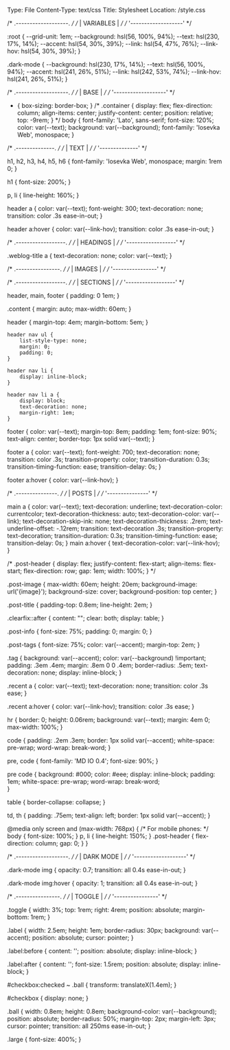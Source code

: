 Type: File
Content-Type: text/css
Title: Stylesheet
Location: /style.css


/* .-------------------. */
/* |     VARIABLES     | */
/* '-------------------' */


 :root {
    --grid-unit: 1em;
    --background: hsl(56, 100%, 94%);
    --text: hsl(230, 17%, 14%);
    --accent: hsl(54, 30%, 39%);
    --link: hsl(54, 47%, 76%); 
    --link-hov: hsl(54, 30%, 39%);
}

.dark-mode {
    --background: hsl(230, 17%, 14%);
    --text: hsl(56, 100%, 94%);
    --accent: hsl(241, 26%, 51%);
    --link: hsl(242, 53%, 74%);
    --link-hov: hsl(241, 26%, 51%);
}

/* .-------------------. */
/* |        BASE       | */
/* '-------------------' */

* {
	box-sizing: border-box;
}
/*
.container {
    display: flex;
    flex-direction: column;
    align-items: center;
    justify-content: center;
    position: relative;
    top: -9rem;
}
*/
body {
	font-family: 'Lato', sans-serif;
	font-size: 120%;
	color: var(--text);
	background: var(--background);
    font-family: 'Iosevka Web', monospace;
}

/* .--------------. */
/* |     TEXT     | */
/* '--------------' */

h1, h2, h3, h4, h5, h6 {
	font-family: 'Iosevka Web', monospace;
	margin: 1rem 0;
}

h1 {
    font-size: 200%;
}

p, li {
	line-height: 160%;
}

header a { 
    color: var(--text);
    font-weight: 300;
    text-decoration: none;
    transition: color .3s ease-in-out;
}

header a:hover { 
    color: var(--link-hov); 
    transition: color .3s ease-in-out;
}


/* .------------------. */
/* |     HEADINGS     | */
/* '------------------' */

.weblog-title a {
	text-decoration: none;
	color: var(--text);
}

/* .----------------. */
/* |     IMAGES     | */
/* '----------------' */

/* .------------------. */
/* |     SECTIONS     | */
/* '------------------' */

header, main, footer {
	padding: 0 1em;
}

.content {
    margin: auto;
    max-width: 60em;
}

header {
	margin-top: 4em;
    margin-bottom: 5em;
}

    header nav ul {
        list-style-type: none;
        margin: 0;
        padding: 0;
    }

    header nav li {
        display: inline-block;
    }

    header nav li a {
        display: block;
        text-decoration: none;
        margin-right: 1em;
    }

footer {
    color: var(--text);
	margin-top: 8em;
    padding: 1em;
	font-size: 90%;
	text-align: center;
    border-top: 1px solid var(--text);
}

footer a { 
    color: var(--text);
    font-weight: 700;
    text-decoration: none;
    transition: color .3s;
    transition-property: color;
    transition-duration: 0.3s;
    transition-timing-function: ease;
    transition-delay: 0s;
}

footer a:hover { 
    color: var(--link-hov); 
}

/* .---------------. */
/* |     POSTS     | */
/* '---------------' */


main a { 
    color: var(--text);
    text-decoration: underline;
    text-decoration-color: currentcolor;
    text-decoration-thickness: auto;
    text-decoration-color: var(--link);
    text-decoration-skip-ink: none;
    text-decoration-thickness: .2rem;
    text-underline-offset: -.12rem;
    transition: text-decoration .3s;
    transition-property: text-decoration;
    transition-duration: 0.3s;
    transition-timing-function: ease;
    transition-delay: 0s;
}
main a:hover { 
    text-decoration-color: var(--link-hov); 
}

/*
.post-header {
  display: flex;
  justify-content: flex-start;
  align-items: flex-start;
  flex-direction: row;
  gap: 1em;
  width: 100%;
}
*/

.post-image {
  max-width: 60em;
  height: 20em;
  background-image: url('{image}');
  background-size: cover;
  background-position: top center;
}

.post-title {
    padding-top: 0.8em;
    line-height: 2em;
}

.clearfix::after {
  content: "";
  clear: both;
  display: table;
}

.post-info {
	font-size: 75%;
    padding: 0;
    margin: 0;
}

.post-tags {
	font-size: 75%;
	color: var(--accent);
    margin-top: 2em;
}

.tag {
	background: var(--accent);
	color: var(--background) !important;
	padding: .3em .4em;
	margin: .8em 0 0 .4em;
	border-radius: .5em;
	text-decoration: none;
	display: inline-block;
}

.recent a {
    color: var(--text);
    text-decoration: none;
    transition: color .3s ease;
}

.recent a:hover {
    color: var(--link-hov);
    transition: color .3s ease;
}

hr {
	border: 0;
	height: 0.06rem;
	background: var(--text);
	margin: 4em 0;
    max-width: 100%;
}

code {
	padding: .2em .3em;
	border: 1px solid var(--accent);
	white-space: pre-wrap;
	word-wrap: break-word; 
}

pre, code {
	font-family: 'MD IO 0.4';
	font-size: 90%;
}

pre code {
	background: #000;
	color: #eee;
	display: inline-block;
	padding: 1em;
	white-space: pre-wrap;
	word-wrap: break-word;   
}


table {
	border-collapse: collapse;
}

td, th {
	padding: .75em;
	text-align: left;
	border: 1px solid var(--accent);
}


@media only screen and (max-width: 768px) {
  /* For mobile phones: */
  body {
    font-size: 100%;
  }
  p, li {
	line-height: 150%;
}
  .post-header {
    flex-direction: column;
    gap: 0;
  }
}

/* .-------------------. */
/* |     DARK MODE     | */
/* '-------------------' */


.dark-mode img {
    opacity: 0.7;
    transition: all 0.4s ease-in-out;
}

.dark-mode img:hover {
    opacity: 1;
    transition: all 0.4s ease-in-out;
}


/* .----------------. */
/* |     TOGGLE     | */
/* '----------------' */


.toggle {
    width: 3%;
    top: 1rem;
    right: 4rem;
    position: absolute;
    margin-bottom: 1rem;
}

.label {
    width: 2.5em;
    height: 1em;
    border-radius: 30px;
    background: var(--accent);
    position: absolute;
    cursor: pointer;
}

.label:before {
    content: '';
    position: absolute;
    display: inline-block;
}

.label:after {
    content: '';
    font-size: 1.5rem;
    position: absolute;
    display: inline-block;
}

#checkbox:checked ~ .ball {
    transform: translateX(1.4em);
}

#checkbox {
    display: none;
}

.ball {
    width: 0.8em;
    height: 0.8em;
    background-color: var(--background);
    position: absolute;
    border-radius: 50%;
    margin-top: 2px;
    margin-left: 3px;
    cursor: pointer;
    transition: all 250ms ease-in-out;
}

.large {
    font-size: 400%;
}
